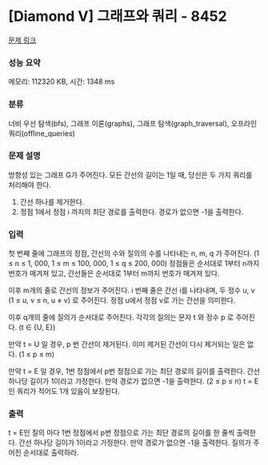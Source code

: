 # [Diamond V] 그래프와 쿼리 - 8452 

[문제 링크](https://www.acmicpc.net/problem/8452) 

### 성능 요약

메모리: 112320 KB, 시간: 1348 ms

### 분류

너비 우선 탐색(bfs), 그래프 이론(graphs), 그래프 탐색(graph_traversal), 오프라인 쿼리(offline_queries)

### 문제 설명

<p>방향성 있는 그래프 G가 주어진다. 모든 간선의 길이는 1일 때, 당신은 두 가지 쿼리를 처리해야 한다.</p>

<ol>
	<li>간선 하나를 제거한다.</li>
	<li>정점 1에서 정점 i 까지의 최단 경로를 출력한다. 경로가 없으면 -1을 출력한다.</li>
</ol>

### 입력 

 <p>첫 번째 줄에 그래프의 정점, 간선의 수와 질의의 수를 나타내는 n, m, q 가 주어진다. (1 ≤ n ≤ 1, 000, 1 ≤ m ≤ 100, 000, 1 ≤ q ≤ 200, 000) 정점들은 순서대로 1부터 n까지 번호가 매겨져 있고, 간선들은 순서대로 1부터 m까지 번호가 매겨져 있다.</p>

<p>이후 m개의 줄로 간선의 정보가 주어진다. i 번째 줄은 간선 i를 나타내며, 두 정수 u, v (1 ≤ u, v ≤ n, u ≠ v) 로 주어진다. 정점 u에서 정점 v로 가는 간선을 의미한다.</p>

<p>이후 q개의 줄에 질의가 순서대로 주어진다. 각각의 질의는 문자 t 와 정수 p 로 주어진다. (t ∈ {U, E})</p>

<p>만약 t = U 일 경우, p 번 간선이 제거된다. 이미 제거된 간선이 다시 제거되는 일은 없다. (1 ≤ p ≤ m)</p>

<p>만약 t = E 일 경우, 1번 정점에서 p번 정점으로 가는 최단 경로의 길이를 출력한다. 간선 하나당 길이가 1이라고 가정한다. 만약 경로가 없으면 -1을 출력한다. (2 ≤ p ≤ n) t = E 인 쿼리가 적어도 1개 있음이 보장된다.</p>

### 출력 

 <p>t = E인 질의 마다 1번 정점에서 p번 정점으로 가는 최단 경로의 길이를 한 줄씩 출력한다. 간선 하나당 길이가 1이라고 가정한다. 만약 경로가 없으면 -1을 출력한다. 질의가 주어진 순서대로 출력하라.</p>

